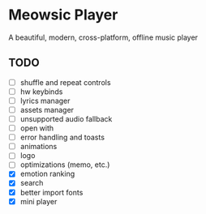# Meowsic Player

A beautiful, modern, cross-platform, offline music player

## TODO

- [ ] shuffle and repeat controls
- [ ] hw keybinds
- [ ] lyrics manager
- [ ] assets manager
- [ ] unsupported audio fallback
- [ ] open with
- [ ] error handling and toasts
- [ ] animations
- [ ] logo
- [ ] optimizations (memo, etc.)
- [x] emotion ranking
- [x] search
- [x] better import fonts
- [x] mini player
